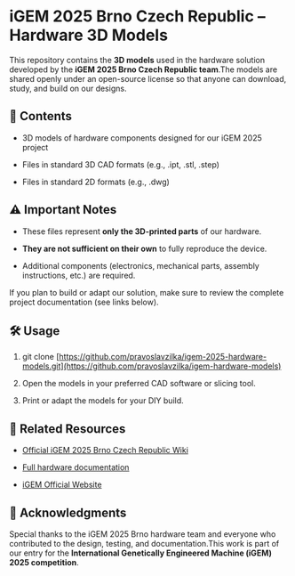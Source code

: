 iGEM 2025 Brno Czech Republic  – Hardware 3D Models
===================================

This repository contains the **3D models** used in the hardware solution developed by the **iGEM 2025 Brno Czech Republic team**.The models are shared openly under an open-source license so that anyone can download, study, and build on our designs.

📂 Contents
-----------

*   3D models of hardware components designed for our iGEM 2025 project
    
*   Files in standard 3D CAD formats (e.g., .ipt, .stl, .step)

*   Files in standard 2D formats (e.g., .dwg)

⚠️ Important Notes
------------------

*   These files represent **only the 3D-printed parts** of our hardware.
    
*   **They are not sufficient on their own** to fully reproduce the device.
    
*   Additional components (electronics, mechanical parts, assembly instructions, etc.) are required.
    

If you plan to build or adapt our solution, make sure to review the complete project documentation (see links below).

🛠️ Usage
---------

1.  git clone [https://github.com/pravoslavzilka/igem-2025-hardware-models.git](https://github.com/pravoslavzilka/igem-hardware-models)
    
2.  Open the models in your preferred CAD software or slicing tool.
    
3.  Print or adapt the models for your DIY build.
    

🔗 Related Resources
--------------------

*   [Official iGEM 2025 Brno Czech Republic Wiki](https://igem.org](https://2025.igem.wiki/brno-czech-republic/))
    
*   [Full hardware documentation](#)
    
*   [iGEM Official Website](https://igem.org)
    

🙌 Acknowledgments
------------------

Special thanks to the iGEM 2025 Brno hardware team and everyone who contributed to the design, testing, and documentation.This work is part of our entry for the **International Genetically Engineered Machine (iGEM) 2025 competition**.
